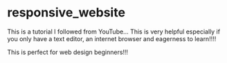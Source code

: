 # responsive_website

This is a tutorial I followed from YouTube... This is very helpful especially if you only have a text editor, an internet browser and
eagerness to learn!!!!

This is perfect for web design beginners!!!
